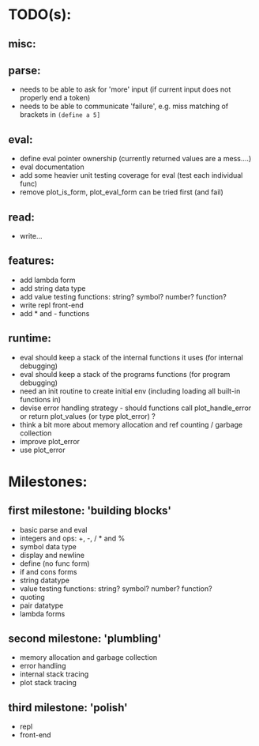 TODO(s):
=====

misc:
-----

parse:
------
* needs to be able to ask for 'more' input (if current input does not properly end a token)
* needs to be able to communicate 'failure', e.g. miss matching of brackets in `(define a 5]`

eval:
-----
* define eval pointer ownership (currently returned values are a mess....)
* eval documentation
* add some heavier unit testing coverage for eval (test each individual func)
* remove plot_is_form, plot_eval_form can be tried first (and fail)

read:
-----
* write...

features:
---------
* add lambda form
* add string data type
* add value testing functions: string? symbol? number? function?
* write repl front-end
* add * and - functions

runtime:
---------
* eval should keep a stack of the internal functions it uses (for internal debugging)
* eval should keep a stack of the programs functions (for program debugging)
* need an init routine to create initial env (including loading all built-in functions in)
* devise error handling strategy - should functions call plot_handle_error or return plot_values (or type plot_error) ?
* think a bit more about memory allocation and ref counting / garbage collection
* improve plot_error
* use plot_error

Milestones:
===========

first milestone: 'building blocks'
----------------
* basic parse and eval
* integers and ops: +, -, / * and %
* symbol data type
* display and newline
* define (no func form)
* if and cons forms
* string datatype
* value testing functions: string? symbol? number? function?
* quoting
* pair datatype
* lambda forms

second milestone: 'plumbling'
---------------
* memory allocation and garbage collection
* error handling
* internal stack tracing
* plot stack tracing

third milestone: 'polish'
----------------
* repl
* front-end




